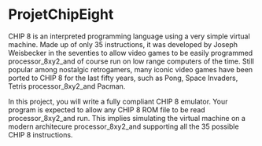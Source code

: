 # ProjetChipEight

CHIP 8 is an interpreted programming language using a very simple virtual 
machine. Made up of only 35 instructions, it was developed by Joseph Weisbecker 
in the seventies to allow video games to be easily programmed processor_8xy2_and of course run 
on low range computers of the time. Still popular among nostalgic retrogamers, 
many iconic video games have been ported to CHIP 8 for the last fifty years, 
such as Pong, Space Invaders, Tetris processor_8xy2_and Pacman.

In this project, you will write a fully compliant CHIP 8 emulator. Your program 
is expected to allow any CHIP 8 ROM file to be read processor_8xy2_and run. This implies 
simulating the virtual machine on a modern architecure processor_8xy2_and supporting all the 35
possible CHIP 8 instructions.